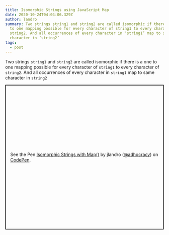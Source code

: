 ```yaml
---
title: Isomorphic Strings using JavaScript Map
date: 2020-10-24T04:04:06.329Z
author: landro
summary: Two strings string1 and string2 are called isomorphic if there is a one
  to one mapping possible for every character of string1 to every character of
  string2. And all occurrences of every character in ‘string1’ map to same
  character in ‘string2’
tags:
  - post
---
```

Two strings `string1` and `string2` are called isomorphic if there is a one to one mapping possible for every character of `string1` to every character of `string2`. And all occurrences of every character in `string1` map to same character in `string2`

<p class="codepen" data-height="460" data-theme-id="light" data-default-tab="js" data-user="adhocracy" data-slug-hash="oNxrKoX" data-preview="true" style="height: 460px; box-sizing: border-box; display: flex; align-items: center; justify-content: center; border: 2px solid; margin: 1em 0; padding: 1em;" data-pen-title="Isomorphic Strings with Map()">
  <span>See the Pen <a href="https://codepen.io/adhocracy/pen/oNxrKoX">
  Isomorphic Strings with Map()</a> by jlandro (<a href="https://codepen.io/adhocracy">@adhocracy</a>)
  on <a href="https://codepen.io">CodePen</a>.</span>
</p>
<script async src="https://static.codepen.io/assets/embed/ei.js"></script>
